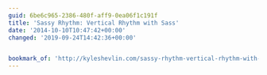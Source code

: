 ```yaml
---
guid: 6be6c965-2386-480f-aff9-0ea06f1c191f
title: 'Sassy Rhythm: Vertical Rhythm with Sass'
date: '2014-10-10T10:47:42+00:00'
changed: '2019-09-24T14:42:36+00:00'


bookmark_of: 'http://kyleshevlin.com/sassy-rhythm-vertical-rhythm-with-sass/'
---
```




